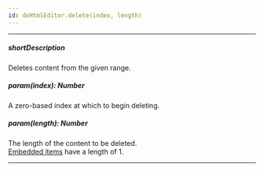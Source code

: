 ```yaml
---
id: dxHtmlEditor.delete(index, length)
---
```

---
##### shortDescription
Deletes content from the given range.

##### param(index): Number
A zero-based index at which to begin deleting.

##### param(length): Number
The length of the content to be deleted.      
[Embedded items](/concepts/05%20Widgets/HtmlEditor/10%20Formats/10%20Formats.md '/Documentation/Guide/Widgets/HtmlEditor/Formats/') have a length of 1.

---
